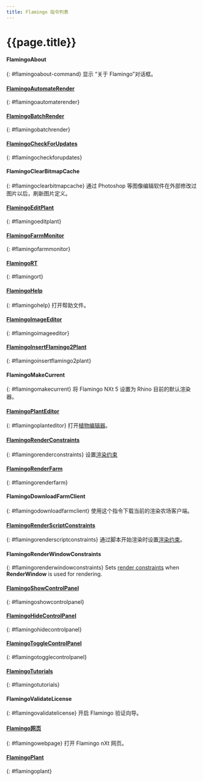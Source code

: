 ```yaml
---
title: Flamingo 指令列表
---
```



# {{page.title}}

#### FlamingoAbout
{: #flamingoabout-command}
显示 “关于 Flamingo”对话框。

#### [FlamingoAutomateRender](automate-rendering.html#flamingoautomaterender)
{: #flamingoautomaterender}

#### [FlamingoBatchRender](automate-rendering.html#batch-render)
{: #flamingobatchrender}

#### [FlamingoCheckForUpdates](http://nxt.flamingo3d.com/)
{: #flamingocheckforupdates}

#### FlamingoClearBitmapCache
{: #flamingoclearbitmapcache}
通过 Photoshop 等图像编辑软件在外部修改过图片以后，刷新图片定义。

#### [FlamingoEditPlant](plants.html)
{: #flamingoeditplant}

#### [FlamingoFarmMonitor](render-farm.html#monitor)
{: #flamingofarmmonitor}

#### [FlamingoRT](realtime.html)
{: #flamingort}

#### [FlamingoHelp](http://help.mcneel.com/en/flamingo/5/help/)
{: #flamingohelp}
打开帮助文件。

#### [FlamingoImageEditor](image-editor.html)
{: #flamingoimageeditor}

#### [FlamingoInsertFlamingo2Plant](plants.html)
{: #flamingoinsertflamingo2plant}

#### FlamingoMakeCurrent
{: #flamingomakecurrent}
将 Flamingo NXt 5 设置为 Rhino 目前的默认渲染器。

#### [FlamingoPlantEditor](plants.html)
{: #flamingoplanteditor}
打开[植物编辑器](plants.html)。

#### [FlamingoRenderConstraints](documentproperties-flamingo.html#render-constraints)
{: #flamingorenderconstraints}
设置[渲染约束](documentproperties-flamingo.html#render-constraints)

#### [FlamingoRenderFarm](automate-rendering.html#render-farm)
{: #flamingorenderfarm}

#### FlamingoDownloadFarmClient
{: #flamingodownloadfarmclient}
使用这个指令下载当前的渲染农场客户端。

#### [FlamingoRenderScriptConstraints](render-window.html#render-constraints)
{: #flamingorenderscriptconstraints}
通过脚本开始渲染时设置[渲染约束](documentproperties-flamingo.html#render-constraints)。

#### FlamingoRenderWindowConstraints
{: #flamingorenderwindowconstraints}
Sets [render constraints](documentproperties-flamingo.html#render-constraints) when **RenderWindow** is used for rendering.

#### [FlamingoShowControlPanel](welcome.html#control-panel)
{: #flamingoshowcontrolpanel}

#### [FlamingoHideControlPanel](welcome.html#control-panel)
{: #flamingohidecontrolpanel}

#### [FlamingoToggleControlPanel](welcome.html#control-panel)
{: #flamingotogglecontrolpanel}

#### [FlamingoTutorials](http://nxt.flamingo3d.com/page/tutorials-and-documentation)
{: #flamingotutorials}

#### FlamingoValidateLicense
{: #flamingovalidatelicense}
开启 Flamingo 验证向导。

#### [Flamingo网页](http://nxt.flamingo3d.com/)
{: #flamingowebpage}
打开 Flamingo nXt 网页。

#### [FlamingoPlant](plants.html)
{: #flamingoplant}
